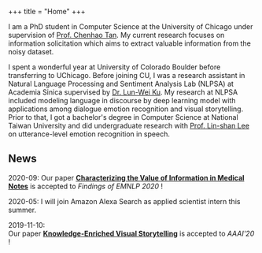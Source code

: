 +++
title = "Home"
+++

I am a PhD student in Computer Science at the University of Chicago under supervision of [Prof. Chenhao Tan](https://chenhaot.com). My current research focuses on information solicitation which aims to extract valuable information from the noisy dataset.

I spent a wonderful year at University of Colorado Boulder before transferring to UChicago. 
Before joining CU, I was a research assistant in Natural Language Processing and Sentiment Analysis Lab (NLPSA) at Academia Sinica supervised by [Dr. Lun-Wei Ku](https://www.iis.sinica.edu.tw/pages/lwku/). 
My research at NLPSA included modeling language in discourse by deep learning model with applications among dialogue emotion recognition and visual storytelling. 
Prior to that, I got a bachelor's degree in Computer Science at National Taiwan University and did undergraduate research with [Prof. Lin-shan Lee](http://speech.ee.ntu.edu.tw/previous_version/lslNew.htm) on utterance-level emotion recognition in speech.

## News
2020-09: Our paper [**Characterizing the Value of Information in Medical Notes**](https://arxiv.org/pdf/2010.03574.pdf) is accepted to *Findings of EMNLP 2020* !

2020-05: I will join Amazon Alexa Search as applied scientist intern this summer.

2019-11-10:  
Our paper [**Knowledge-Enriched Visual Storytelling**](https://arxiv.org/abs/1912.01496) is accepted to *AAAI'20* !
